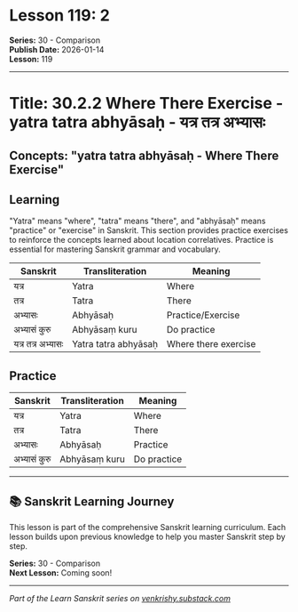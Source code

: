# Lesson 119: 2

**Series:** 30 - Comparison  
**Publish Date:** 2026-01-14  
**Lesson:** 119

---

# Title: 30.2.2 Where There Exercise - yatra tatra abhyāsaḥ - यत्र तत्र अभ्यासः
## Concepts: "yatra tatra abhyāsaḥ - Where There Exercise"

## Learning
"Yatra" means "where", "tatra" means "there", and "abhyāsaḥ" means "practice" or "exercise" in Sanskrit. This section provides practice exercises to reinforce the concepts learned about location correlatives. Practice is essential for mastering Sanskrit grammar and vocabulary.

| Sanskrit           | Transliteration      | Meaning                          |
| ------------------ | -------------------- | -------------------------------- |
| यत्र               | Yatra                | Where                            |
| तत्र               | Tatra                | There                            |
| अभ्यासः            | Abhyāsaḥ            | Practice/Exercise                |
| अभ्यासं कुरु       | Abhyāsaṃ kuru       | Do practice                      |
| यत्र तत्र अभ्यासः | Yatra tatra abhyāsaḥ | Where there exercise             |

## Practice
| Sanskrit           | Transliteration      | Meaning                          |
| ------------------ | -------------------- | -------------------------------- |
| यत्र               | Yatra                | Where                            |
| तत्र               | Tatra                | There                            |
| अभ्यासः            | Abhyāsaḥ            | Practice                         |
| अभ्यासं कुरु       | Abhyāsaṃ kuru       | Do practice                      |

---

## 📚 Sanskrit Learning Journey

This lesson is part of the comprehensive Sanskrit learning curriculum. Each lesson builds upon previous knowledge to help you master Sanskrit step by step.

**Series:** 30 - Comparison  
**Next Lesson:** Coming soon!

---
*Part of the Learn Sanskrit series on [venkrishy.substack.com](https://venkrishy.substack.com/s/learn_sanskrit)*

